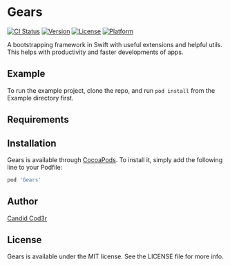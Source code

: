 # Gears

[![CI Status](https://img.shields.io/travis/candidcod3r/Gears.svg?style=flat)](https://travis-ci.org/candidcod3r/Gears)
[![Version](https://img.shields.io/cocoapods/v/Gears.svg?style=flat)](https://cocoapods.org/pods/Gears)
[![License](https://img.shields.io/cocoapods/l/Gears.svg?style=flat)](https://cocoapods.org/pods/Gears)
[![Platform](https://img.shields.io/cocoapods/p/Gears.svg?style=flat)](https://cocoapods.org/pods/Gears)

A bootstrapping framework in Swift with useful extensions and helpful utils. This helps with productivity and faster developments of apps.

## Example

To run the example project, clone the repo, and run `pod install` from the Example directory first.

## Requirements

## Installation

Gears is available through [CocoaPods](https://cocoapods.org). To install
it, simply add the following line to your Podfile:

```ruby
pod 'Gears'
```

## Author

[Candid Cod3r](mailto:candidcod3r@gmail.com)

## License

Gears is available under the MIT license. See the LICENSE file for more info.
